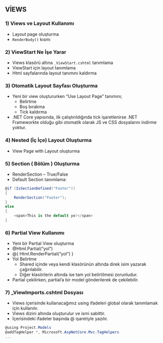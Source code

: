 ## VİEWS

### 1) Views ve Layout Kullanımı
- Layout page oluşturma
- `RenderBody()` kısmı

### 2) ViewStart Ne İşe Yarar
- Views klasörü altına `_ViewStart.cshtml` tanımlama
- ViewStart için layout tanımlama
- Html sayfalarında layout tanımını kaldırma

### 3) Otomatik Layout Sayfası Oluşturma
- Yeni bir view oluştururken “Use Layout Page” tanımını;
    - Belirtme
    - Boş bırakma
    - Tick kaldırma
- .NET Core yapısında, ilk çalıştırıldığında tick işaretlenirse .NET Frameworkte olduğu gibi otomatik olarak JS ve CSS dosyalarını indirme yoktur.

### 4) Nested (İç İçe) Layout Oluşturma
- View Page with Layout oluşturma

### 5) Section ( Bölüm ) Oluşturma
- RenderSection – True/False
- Default Section tanımlama:

```cs
@if (IsSectionDefined("Footer"))
{
    RenderSection("Footer");
}
else
{
    <span>This is the default yo!</span>
}
```

### 6) Partial View Kullanımı
- Yeni bir Partial View oluşturma
- @Html.Partial(“yol”)
- @{ Html.RenderPartial(“yol”) }
- Yol Belirtme
    - Shared içinde veya kendi klasörünün altında direk isim yazarak çağırılabilir.
    - Diğer klasörlerin altında ise tam yol belirtilmesi zorunludur.
- Partial çekilirken, partial’a bir model gönderilerek de çekilebilir.

### 7) _ViewImports.cshtml Dosyası
- Views içerisinde kullanacağımız using ifadeleri global olarak tanımlamak için kullanılır.
- Views dizini altında oluşturulur ve ismi sabittir.
- İçerisindeki ifadeler başında @ işaretiyle yazılır.

```cs
@using Project.Models
@addTagHelper *, Microsoft.AspNetCore.Mvc.TagHelpers
...
```